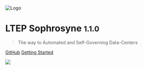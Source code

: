 <img src="/ltep-sophrosyne/v.1.1.0/_media/LTEP_SOPHROSYNE_LOGO.png" alt="Logo">

# LTEP Sophrosyne <small>1.1.0</small>

> The way to Automated and Self-Governing Data-Centers

[GitHub](https://github.com/efstratios97/)
[Getting Started](#ltep-sophrosyne-©-developer-portal)

![](/ltep-sophrosyne/v.1.1.0/_media/HOME_BACKGROUND.png)
